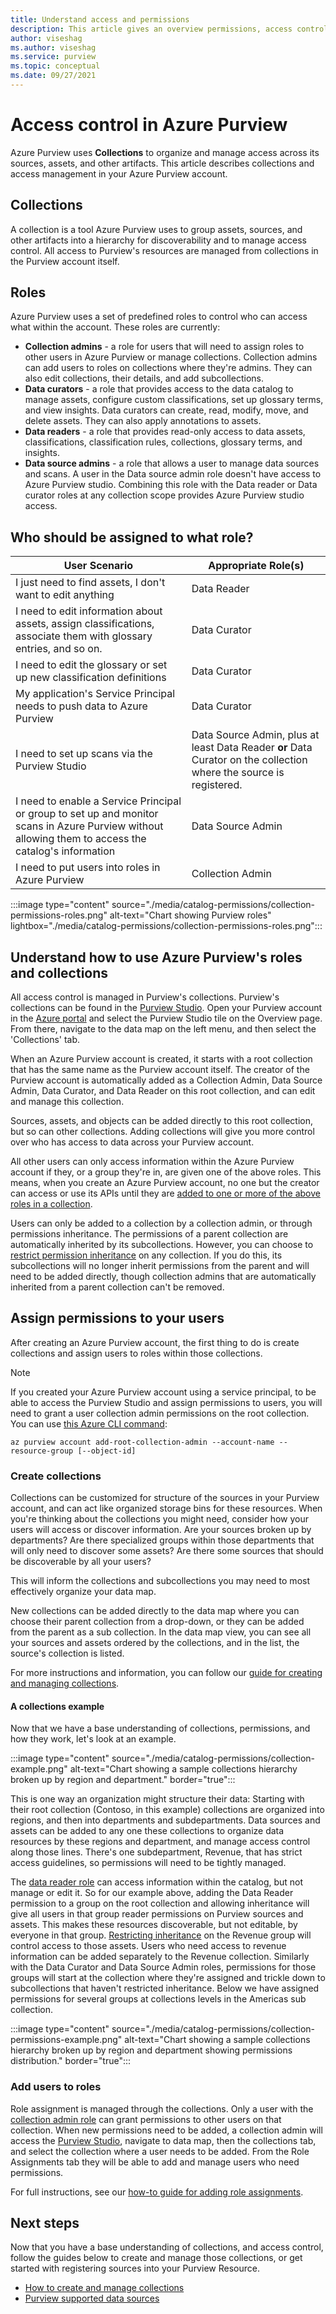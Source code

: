 ```yaml
---
title: Understand access and permissions
description: This article gives an overview permissions, access control, and collections in Azure Purview. Role-based access control (RBAC) is managed within Azure Purview itself, so this guide will cover the basics to secure your information.
author: viseshag
ms.author: viseshag
ms.service: purview
ms.topic: conceptual
ms.date: 09/27/2021
---
```


# Access control in Azure Purview

Azure Purview uses **Collections** to organize and manage access across its sources, assets, and other artifacts. This article describes collections and access management in your Azure Purview account.

## Collections

A collection is a tool Azure Purview uses to group assets, sources, and other artifacts into a hierarchy for discoverability and to manage access control. All access to Purview's resources are managed from collections in the Purview account itself.

## Roles

Azure Purview uses a set of predefined roles to control who can access what within the account. These roles are currently:

- **Collection admins** - a role for users that will need to assign roles to other users in Azure Purview or manage collections. Collection admins can add users to roles on collections where they're admins. They can also edit collections, their details, and add subcollections.
- **Data curators** - a role that provides access to the data catalog to manage assets, configure custom classifications, set up glossary terms, and view insights. Data curators can create, read, modify, move, and delete assets. They can also apply annotations to assets.
- **Data readers** - a role that provides read-only access to data assets, classifications, classification rules, collections, glossary terms, and insights.
- **Data source admins** - a role that allows a user to manage data sources and scans. A user in the Data source admin role doesn't have access to Azure Purview studio. Combining this role with the Data reader or Data curator roles at any collection scope provides Azure Purview studio access.

## Who should be assigned to what role?

|User Scenario|Appropriate Role(s)|
|-------------|-----------------|
|I just need to find assets, I don't want to edit anything|Data Reader|
|I need to edit information about assets, assign classifications, associate them with glossary entries, and so on.|Data Curator|
|I need to edit the glossary or set up new classification definitions|Data Curator|
|My application's Service Principal needs to push data to Azure Purview|Data Curator|
|I need to set up scans via the Purview Studio|Data Source Admin, plus at least Data Reader **or** Data Curator on the collection where the source is registered.|
|I need to enable a Service Principal or group to set up and monitor scans in Azure Purview without allowing them to access the catalog's information |Data Source Admin|
|I need to put users into roles in Azure Purview | Collection Admin |

:::image type="content" source="./media/catalog-permissions/collection-permissions-roles.png" alt-text="Chart showing Purview roles" lightbox="./media/catalog-permissions/collection-permissions-roles.png":::

## Understand how to use Azure Purview's roles and collections

All access control is managed in Purview's collections. Purview's collections can be found in the [Purview Studio](https://web.purview.azure.com/resource/). Open your Purview account in the [Azure portal](https://portal.azure.com) and select the Purview Studio tile on the Overview page. From there, navigate to the data map on the left menu, and then select the 'Collections' tab.

When an Azure Purview account is created, it starts with a root collection that has the same name as the Purview account itself. The creator of the Purview account is automatically added as a Collection Admin, Data Source Admin, Data Curator, and Data Reader on this root collection, and can edit and manage this collection.

Sources, assets, and objects can be added directly to this root collection, but so can other collections. Adding collections will give you more control over who has access to data across your Purview account.

All other users can only access information within the Azure Purview account if they, or a group they're in, are given one of the above roles. This means, when you create an Azure Purview account, no one but the creator can access or use its APIs until they are [added to one or more of the above roles in a collection](how-to-create-and-manage-collections.md#add-role-assignments).

Users can only be added to a collection by a collection admin, or through permissions inheritance. The permissions of a parent collection are automatically inherited by its subcollections. However, you can choose to [restrict permission inheritance](how-to-create-and-manage-collections.md#restrict-inheritance) on any collection. If you do this, its subcollections will no longer inherit permissions from the parent and will need to be added directly, though collection admins that are automatically inherited from a parent collection can't be removed.

## Assign permissions to your users

After creating an Azure Purview account, the first thing to do is create collections and assign users to roles within those collections.

> [!NOTE]
> If you created your Azure Purview account using a service principal, to be able to access the Purview Studio and assign permissions to users, you will need to grant a user collection admin permissions on the root collection.
> You can use [this Azure CLI command](/cli/azure/purview/account#az_purview_account_add_root_collection_admin):
>
>   ```azurecli
>   az purview account add-root-collection-admin --account-name --resource-group [--object-id]
>   ```
>

### Create collections

Collections can be customized for structure of the sources in your Purview account, and can act like organized storage bins for these resources. When you're thinking about the collections you might need, consider how your users will access or discover information. Are your sources broken up by departments? Are there specialized groups within those departments that will only need to discover some assets? Are there some sources that should be discoverable by all your users?

This will inform the collections and subcollections you may need to most effectively organize your data map.

New collections can be added directly to the data map where you can choose their parent collection from a drop-down, or they can be added from the parent as a sub collection. In the data map view, you can see all your sources and assets ordered by the collections, and in the list, the source's collection is listed.

For more instructions and information, you can follow our [guide for creating and managing collections](how-to-create-and-manage-collections.md).

#### A collections example

Now that we have a base understanding of collections, permissions, and how they work, let's look at an example.

:::image type="content" source="./media/catalog-permissions/collection-example.png" alt-text="Chart showing a sample collections hierarchy broken up by region and department." border="true":::

This is one way an organization might structure their data: Starting with their root collection (Contoso, in this example) collections are organized into regions, and then into departments and subdepartments. Data sources and assets can be added to any one these collections to organize data resources by these regions and department, and manage access control along those lines. There's one subdepartment, Revenue, that has strict access guidelines, so permissions will need to be tightly managed.

The [data reader role](#roles) can access information within the catalog, but not manage or edit it. So for our example above, adding the Data Reader permission to a group on the root collection and allowing inheritance will give all users in that group reader permissions on Purview sources and assets. This makes these resources discoverable, but not editable, by everyone in that group. [Restricting inheritance](how-to-create-and-manage-collections.md#restrict-inheritance) on the Revenue group will control access to those assets. Users who need access to revenue information can be added separately to the Revenue collection.
Similarly with the Data Curator and Data Source Admin roles, permissions for those groups will start at the collection where they're assigned and trickle down to subcollections that haven't restricted inheritance. Below we have assigned permissions for several groups at collections levels in the Americas sub collection.

:::image type="content" source="./media/catalog-permissions/collection-permissions-example.png" alt-text="Chart showing a sample collections hierarchy broken up by region and department showing permissions distribution." border="true":::

### Add users to roles

Role assignment is managed through the collections. Only a user with the [collection admin role](#roles) can grant permissions to other users on that collection. When new permissions need to be added, a collection admin will access the [Purview Studio](https://web.purview.azure.com/resource/), navigate to data map, then the collections tab, and select the collection where a user needs to be added. From the Role Assignments tab they will be able to add and manage users who need permissions.

For full instructions, see our [how-to guide for adding role assignments](how-to-create-and-manage-collections.md#add-role-assignments).

## Next steps

Now that you have a base understanding of collections, and access control, follow the guides below to create and manage those collections, or get started with registering sources into your Purview Resource.

- [How to create and manage collections](how-to-create-and-manage-collections.md)
- [Purview supported data sources](purview-connector-overview.md)
